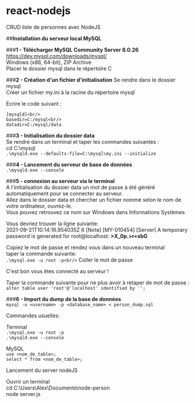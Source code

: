 # react-nodejs
CRUD liste de personnes avec NodeJS

##**Installation du serveur local MySQL**

###**1 - Télécharger MySQL Community Server 8.0.26**<br/>
https://dev.mysql.com/downloads/mysql/ <br/>
Windows (x86, 64-bit), ZIP Archive <br/>
Placer le dossier mysql dans le répertoire C

###**2 - Création d'un fichier d'initialisation**
Se rendre dans le dossier mysql<br/>
Créer un fichier my.ini à la racine du répertoire mysql

Ecrire le code suivant :<br/>
```
[mysqld]<br/>
basedir=C:/mysql<br/>
datadir=C:/mysql/data
```

###**3 - Initialisation du dossier data**<br/>
Se rendre dans un terminal et taper les commandes suivantes :<br/>
cd C:\mysql<br/>
```.\mysqld.exe --defaults-file=C:\mysql\my.ini --initialize```

###**4 - Lancement du serveur de base de données**<br/>
```.\mysqld.exe --console```

###**5 - connexion au serveur via le terminal**<br/>
A l'initialisation du dossier data un mot de passe à été généré automatiquement pour se connecter au serveur.<br/>
Allez dans le dossier data et chercher un fichier nommé selon le nom de votre ordinateur, ouvrez-le.<br/>
Vous pouvez retrouvez ce nom sur Windows dans Informations Systèmes

Vous devriez trouver la ligne suivante: <br/>
2021-09-21T10:14:16.954035Z 6 [Note] [MY-010454] [Server] A temporary password is generated for root@localhost: **>X_0p.>r+xbG**

Copiez le mot de passe et rendez vous dans un nouveau terminal<br/>
taper la commande suivante:<br/>
```.\mysql.exe -u root -p<br/>```
Coller le mot de passe

C'est bon vous êtes connecté au serveur !

Taper la commande suivante pour ne plus avoir à retaper de mot de passe :<br/>
```alter table user 'root'@'localhost' identified by '';```

###**6 - Import du dump de la base de données**<br/>
```mysql -u <username> -p <database_name> < person_dump.sql```

Commandes usuelles:

Terminal<br/>
```.\mysql.exe -u root -p```<br/>
```.\mysqld.exe --console```

MySQL<br/>
```use <nom_de_table>;```<br/>
```select * from <nom_de_table>;```

Lancement du server nodeJS
 
Ouvrir un terminal<br/>
cd C:\Users\Alex\Documents\node-person<br/>
node server.js

